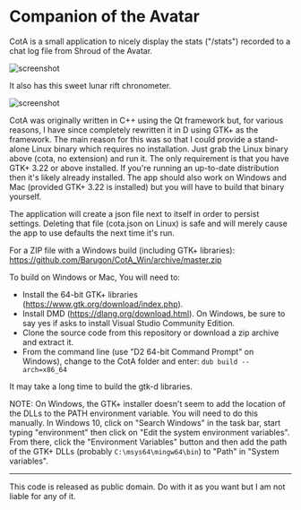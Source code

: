 # Companion of the Avatar
CotA is a small application to nicely display the stats ("/stats") recorded to a chat log file from Shroud of the Avatar. 

![screenshot](http://a4.pbase.com/o10/09/605909/1/164136608.HlZbUjYn.Screenshotfrom20171123164324.png)

It also has this sweet lunar rift chronometer.

![screenshot](http://a4.pbase.com/o10/09/605909/1/166622004.JBLHOjc8.Screenshotfrom20171124194648.png)

CotA was originally written in C++ using the Qt framework but, for various reasons, I have since completely rewritten it in D using GTK+ as the framework. The main reason for this was so that I could provide a stand-alone Linux binary which requires no installation. Just grab the Linux binary above (cota, no extension) and run it. The only requirement is that you have GTK+ 3.22 or above installed. If you're running an up-to-date distribution then it's likely already installed. The app should also work on Windows and Mac (provided GTK+ 3.22 is installed) but you will have to build that binary yourself.

The application will create a json file next to itself in order to persist settings. Deleting that file (cota.json on Linux) is safe and will merely cause the app to use defaults the next time it's run.

For a ZIP file with a Windows build (including GTK+ libraries):  https://github.com/Barugon/CotA_Win/archive/master.zip

To build on Windows or Mac, You will need to:
* Install the 64-bit GTK+ libraries (https://www.gtk.org/download/index.php).
* Install DMD (https://dlang.org/download.html). On Windows, be sure to say yes if asks to install Visual Studio Community Edition.
* Clone the source code from this repository or download a zip archive and extract it.
* From the command line (use "D2 64-bit Command Prompt" on Windows), change to the CotA folder and enter: ```dub build --arch=x86_64```

It may take a long time to build the gtk-d libraries.

NOTE: On Windows, the GTK+ installer doesn't seem to add the location of the DLLs to the PATH environment variable. You will need to do this manually. In Windows 10, click on "Search Windows" in the task bar, start typing "environment" then click on "Edit the system environment variables". From there, click the "Environment Variables" button and then add the path of the GTK+ DLLs (probably ```C:\msys64\mingw64\bin```) to "Path" in "System variables". 

---

This code is released as public domain. Do with it as you want but I am not liable for any of it.
